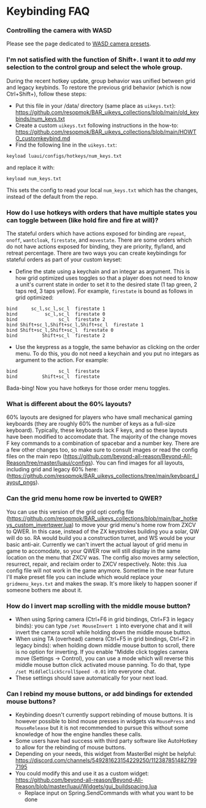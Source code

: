 # Keybinding FAQ

### Controlling the camera with WASD

Please see the page dedicated to [WASD camera presets](./custom_presets/wasd_camera_presets/).

### I'm not satisfied with the function of Shift+<number key>. I want it to _add_ my selection to the control group and select the whole group.

During the recent hotkey update, group behavior was unified between grid and legacy keybinds. To restore the previous grid behavior (which is now Ctrl+Shift+), follow these steps:
- Put this file in your /data/ directory (same place as `uikeys.txt`): https://github.com/resopmok/BAR_uikeys_collections/blob/main/old_keybinds/num_keys.txt
- Create a custom `uikeys.txt` following instructions in the how-to: https://github.com/resopmok/BAR_uikeys_collections/blob/main/HOWTO_customkeybind.md
- Find the following line in the `uikeys.txt`:
```
keyload luaui/configs/hotkeys/num_keys.txt
```
  and replace it with:
```
keyload num_keys.txt
```
This sets the config to read your local `num_keys.txt` which has the changes, instead of the default from the repo.

### How do I use hotkeys with orders that have multiple states you can toggle between (like hold fire and fire at will)?

The stateful orders which have actions exposed for binding are `repeat`, `onoff`, `wantcloak`, `firestate`, and `movestate`. There are some orders which do not have actions exposed for binding, they are priority, fly/land, and retreat percentage. There are two ways you can create keybindings for stateful orders as part of your custom keyset:
- Define the state using a keychain and an integar as argument. This is how grid optimized uses toggles so that a player does not need to know a unit's current state in order to set it to the desired state (1 tap green, 2 taps red, 3 taps yellow). For example, `firestate` is bound as follows in grid optimized:
```
bind     sc_l,sc_l,sc_l  firestate 1
bind          sc_l,sc_l  firestate 0
bind               sc_l  firestate 2
bind Shift+sc_l,Shift+sc_l,Shift+sc_l  firestate 1
bind Shift+sc_l,Shift+sc_l  firestate 0
bind         Shift+sc_l  firestate 2
```
- Use the keypress as a toggle, the same behavior as clicking on the order menu. To do this, you do not need a keychain and you put no integars as argument to the action. For example:
```
bind               sc_l  firestate
bind         Shift+sc_l  firestate
```
Bada-bing! Now you have hotkeys for those order menu toggles.

### What is different about the 60% layouts?

60% layouts are designed for players who have small mechanical gaming keyboards (they are roughly 60% the number of keys as a full-size keyboard). Typically, these keyboards lack F keys, and so these layouts have been modified to accomodate that. The majority of the change moves F key commands to a combination of spacebar and a number key. There are a few other changes too, so make sure to consult images or read the config files on the main repo (https://github.com/beyond-all-reason/Beyond-All-Reason/tree/master/luaui/configs). You can find images for all layouts, including grid and legacy 60% here: (https://github.com/resopmok/BAR_uikeys_collections/tree/main/keyboard_layout_pngs).

### Can the grid menu home row be inverted to QWER?

You can use this version of the grid opti config file (https://github.com/resopmok/BAR_uikeys_collections/blob/main/bar_hotkeys_custom_invertqwer.lua) to move your grid menu's home row from ZXCV to QWER. In this case, instead of the ZX keystrokes building you a solar, QW will do so. RA would build you a construction turret, and WS would be your basic anti-air. Currently we can't invert the actual layout of grid menu in game to accomodate, so your QWER row will still display in the same location on the menu that ZXCV was. The config also moves army selection, resurrect, repair, and reclaim order to ZXCV respectively.
Note: this .lua config file will not work in the game anymore. Sometime in the near future I'll make preset file you can include which would replace your `gridmenu_keys.txt` and makes the swap. It's more likely to happen sooner if someone bothers me about it.

### How do I invert map scrolling with the middle mouse button?

- When using Spring camera (Ctrl+F6 in grid bindings, Ctrl+F3 in legacy binds): you can type `/set MouseInvert 1` into everyone chat and it will invert the camera scroll while holding down the middle mouse button.
- When using TA (overhead) camera (Ctrl+F5 in grid bindings, Ctrl+F2 in legacy binds): when holding down middle mouse button to scroll, there is no option for inverting. If you enable "Middle click toggles camera move (Settings -> Control), you can use a mode which will reverse this middle mouse button click activated mouse panning. To do that, type `/set MiddleClickScrollSpeed -0.01` into everyone chat.
- These settings should save automatically for your next load.

### Can I rebind my mouse buttons, or add bindings for extended mouse buttons?

- Keybinding doesn't currently support rebinding of mouse buttons. It is however possible to bind mouse presses in widgets via `MousePress` and `MouseRelease` but it is not recommended to pursue this without some knowledge of how the engine handles these calls.
- Some users have had success with third party software like AutoHotkey to allow for the rebinding of mouse buttons.
- Depending on your needs, this widget from MasterBel might be helpful: https://discord.com/channels/549281623154229250/1123878514827997195
- You could modify this and use it as a custom widget: https://github.com/beyond-all-reason/Beyond-All-Reason/blob/master/luaui/Widgets/gui_buildspacing.lua
  - Replace input on Spring.SendCommands with what you want to be done
